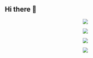 ## Hi there 👋
<p align="center">
  <a href="https://skillicons.dev">
    <img src="https://skillicons.dev/icons?i=vscode,js,ts,html,css,sass,svg,tailwind,bootstrap,react,redux,apollo,regex,nextjs,gatsby,vue,vite,vuetify,pinia,nuxtjs,graphql,nestjs,express,threejs,nodejs,babel,npm,webpack,jquery&perline=10" />
  </a>
</p>
<p align="center">
  <a href="https://skillicons.dev">
    <img src="https://skillicons.dev/icons?i=androidstudio,apple,flutter,dart" />
  </a>
</p>
<p align="center">
  <a href="https://skillicons.dev">
    <img src="https://skillicons.dev/icons?i=php,laravel,wordpress,mysql,postgres,sqlite,postman,mongodb,redis,firebase,unity,cs,py,anaconda,java,spring,gradle&perline=10" />
  </a>
</p>
<p align="center">
  <a href="https://skillicons.dev">
    <img src="https://skillicons.dev/icons?i=bash,git,github,bitbucket,kubernetes,docker,nginx,jenkins,jest,vim,cpp,go,ubuntu&perline=10" />
  </a>
</p>

<!--
**davidess99/davidess99** is a ✨ _special_ ✨ repository because its `README.md` (this file) appears on your GitHub profile.

Here are some ideas to get you started:

- 🔭 I’m currently working on ...
- 🌱 I’m currently learning ...
- 👯 I’m looking to collaborate on ...
- 🤔 I’m looking for help with ...
- 💬 Ask me about ...
- 📫 How to reach me: ...
- 😄 Pronouns: ...
- ⚡ Fun fact: ...
-->
